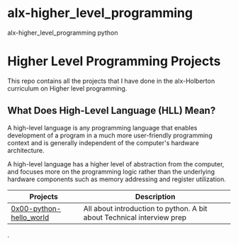 # alx-higher_level_programming

alx-higher_level_programming python

# Higher Level Programming Projects

This repo contains all the projects that I have done in the alx-Holberton curriculum on Higher level programming.

## What Does High-Level Language (HLL) Mean?

A high-level language is any programming language that enables development of a program in a much more user-friendly programming context and is generally independent of the computer's hardware architecture.

A high-level language has a higher level of abstraction from the computer, and focuses more on the programming logic rather than the underlying hardware components such as memory addressing and register utilization.

| Projects                                           | Description                                                            |
| -------------------------------------------------- | ---------------------------------------------------------------------- |
| [0x00-python-hello_world](0x00-python-hello_world) | All about introduction to python. A bit about Technical interview prep |

.
